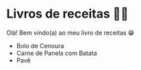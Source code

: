 # Livros de receitas :man_cook:

Olá! Bem vindo(a) ao meu livro de receitas :grin:

 - Bolo de Cenoura 
 - Carne de Panela com Batata 
 - Pavê 



